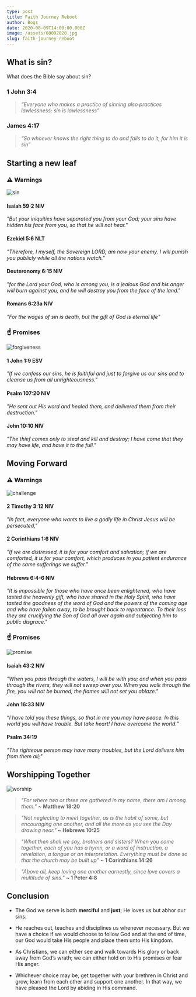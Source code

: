 ```yaml
---
type: post
title: Faith Journey Reboot
author: Bogs
date: 2020-08-09T14:00:00.000Z
image: /assets/08092020.jpg
slug: faith-journey-reboot
---
```

## What is sin?
What does the Bible say about sin?

### 1 John 3:4
> *“Everyone who makes a practice of sinning also practices lawlessness; sin is lawlessness”*

### James 4:17
> *“So whoever knows the right thing to do and fails to do it, for him it is sin”*

## Starting a new leaf
### ⚠️ Warnings

![sin](https://recipegym.com/wp-content/uploads/2019/05/Christian-Meme-3.jpg)

#### Isaiah 59:2 NIV
*"But your iniquities have separated you from your God; your sins have hidden his face from you, so that he will not hear."*

#### Ezekiel 5:6 NLT
*"Therefore, I myself, the Sovereign LORD, am now your enemy. I will punish you publicly while all the nations watch."*

#### Deuteronomy 6:15 NIV
*"for the Lord your God, who is among you, is a jealous God and his anger will burn against you, and he will destroy you from the face of the land."*

#### Romans 6:23a NIV
*"For the wages of sin is death, but the gift of God is eternal life"*

### ☝️ Promises

![forgiveness](https://i.pinimg.com/originals/aa/a1/dd/aaa1dd09021f2637cd68bda22f923b1c.jpg)

#### 1 John 1:9 ESV
*"If we confess our sins, he is faithful and just to forgive us our sins and to cleanse us from all unrighteousness."*

#### Psalm 107:20 NIV
*"He sent out His word and healed them, and delivered them from their destruction."*

#### John 10:10 NIV
*"The thief comes only to steal and kill and destroy; I have come that they may have life, and have it to the full."*

## Moving Forward

### ⚠️ Warnings
![challenge](https://i.pinimg.com/564x/85/b6/33/85b6338c1983b092257997efa94e3725.jpg)

#### 2 Timothy 3:12 NIV
*"In fact, everyone who wants to live a godly life in Christ Jesus will be persecuted,"*

#### 2 Corinthians 1:6 NIV
*"If we are distressed, it is for your comfort and salvation; if we are comforted, it is for your comfort, which produces in you patient endurance of the same sufferings we suffer."*

#### Hebrews 6:4-6 NIV
*"It is impossible for those who have once been enlightened, who have tasted the heavenly gift, who have shared in the Holy Spirit, who have tasted the goodness of the word of God and the powers of the coming age and who have fallen away, to be brought back to repentance. To their loss they are crucifying the Son of God all over again and subjecting him to public disgrace."*

### ☝️ Promises
![promise](https://media.giphy.com/media/ief21kac0KVrM07lYX/giphy.gif)

#### Isaiah 43:2 NIV
*"When you pass through the waters, I will be with you; and when you pass through the rivers, they will not sweep over you. When you walk through the fire, you will not be burned; the flames will not set you ablaze."*

#### John 16:33 NIV
*“I have told you these things, so that in me you may have peace. In this world you will have trouble. But take heart! I have overcome the world.”*

#### Psalm 34:19
*"The righteous person may have many troubles, but the Lord delivers him from them all;"*

## Worshipping Together
![worship](https://media.giphy.com/media/Y1Mj4tQvESoDDLJIFl/giphy.gif)

> *"For where two or three are gathered in my name, there am I among them."* **~ Matthew 18:20**

> *"Not neglecting to meet together, as is the habit of some, but encouraging one another, and all the more as you see the Day drawing near."* **~ Hebrews 10:25**

> *"What then shall we say, brothers and sisters? When you come together, each of you has a hymn, or a word of instruction, a revelation, a tongue or an interpretation. Everything must be done so that the church may be built up"* **~ 1 Corinthians 14:26**

> *"Above all, keep loving one another earnestly, since love covers a multitude of sins."* **~ 1 Peter 4:8**

## Conclusion
- The God we serve is both **merciful** and **just**; He loves us but abhor our sins. 

- He reaches out, teaches and disciplines us whenever necessary. But we have a choice if we would choose to follow God and at the end of time, our God would take His people and place them unto His kingdom.

- As Christians, we can either see and walk towards His glory or back away from God’s wrath; we can either hold on to His promises or fear His anger.

- Whichever choice may be, get together with your brethren in Christ and grow, learn from each other and support one another. In that way, we have pleased the Lord by abiding in His command.
